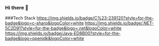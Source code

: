 ### Hi there 👋

###Tech Stack
https://img.shields.io/badge/C%23-239120?style=for-the-badge&logo=c-sharp&logoColor=white
https://img.shields.io/badge/.NET-5C2D91?style=for-the-badge&logo=.net&logoColor=white
https://img.shields.io/badge/Java-ED8B00?style=for-the-badge&logo=openjdk&logoColor=white

